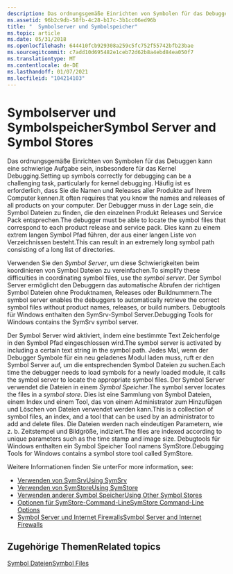 ```yaml
---
description: Das ordnungsgemäße Einrichten von Symbolen für das Debuggen kann eine schwierige Aufgabe sein, insbesondere für das Kernel Debugging.
ms.assetid: 96b2c9db-58fb-4c28-b17c-3b1cc06ed96b
title: "  Symbolserver und Symbolspeicher"
ms.topic: article
ms.date: 05/31/2018
ms.openlocfilehash: 644410fcb929308a259c5fc752f55742bfb23bae
ms.sourcegitcommit: c7add10d695482e1ceb72d62b8a4ebd84ea050f7
ms.translationtype: MT
ms.contentlocale: de-DE
ms.lasthandoff: 01/07/2021
ms.locfileid: "104214103"
---
```

# <a name="symbol-server-and-symbol-stores"></a><span data-ttu-id="87f65-103">  Symbolserver und Symbolspeicher</span><span class="sxs-lookup"><span data-stu-id="87f65-103">Symbol Server and Symbol Stores</span></span>

<span data-ttu-id="87f65-104">Das ordnungsgemäße Einrichten von Symbolen für das Debuggen kann eine schwierige Aufgabe sein, insbesondere für das Kernel Debugging.</span><span class="sxs-lookup"><span data-stu-id="87f65-104">Setting up symbols correctly for debugging can be a challenging task, particularly for kernel debugging.</span></span> <span data-ttu-id="87f65-105">Häufig ist es erforderlich, dass Sie die Namen und Releases aller Produkte auf Ihrem Computer kennen.</span><span class="sxs-lookup"><span data-stu-id="87f65-105">It often requires that you know the names and releases of all products on your computer.</span></span> <span data-ttu-id="87f65-106">Der Debugger muss in der Lage sein, die Symbol Dateien zu finden, die den einzelnen Produkt Releases und Service Pack entsprechen.</span><span class="sxs-lookup"><span data-stu-id="87f65-106">The debugger must be able to locate the symbol files that correspond to each product release and service pack.</span></span> <span data-ttu-id="87f65-107">Dies kann zu einem extrem langen Symbol Pfad führen, der aus einer langen Liste von Verzeichnissen besteht.</span><span class="sxs-lookup"><span data-stu-id="87f65-107">This can result in an extremely long symbol path consisting of a long list of directories.</span></span>

<span data-ttu-id="87f65-108">Verwenden Sie den *Symbol Server*, um diese Schwierigkeiten beim koordinieren von Symbol Dateien zu vereinfachen.</span><span class="sxs-lookup"><span data-stu-id="87f65-108">To simplify these difficulties in coordinating symbol files, use the *symbol server*.</span></span> <span data-ttu-id="87f65-109">Der Symbol Server ermöglicht den Debuggern das automatische Abrufen der richtigen Symbol Dateien ohne Produktnamen, Releases oder Buildnummern.</span><span class="sxs-lookup"><span data-stu-id="87f65-109">The symbol server enables the debuggers to automatically retrieve the correct symbol files without product names, releases, or build numbers.</span></span> <span data-ttu-id="87f65-110">Debugtools für Windows enthalten den SymSrv-Symbol Server.</span><span class="sxs-lookup"><span data-stu-id="87f65-110">Debugging Tools for Windows contains the SymSrv symbol server.</span></span>

<span data-ttu-id="87f65-111">Der Symbol Server wird aktiviert, indem eine bestimmte Text Zeichenfolge in den Symbol Pfad eingeschlossen wird.</span><span class="sxs-lookup"><span data-stu-id="87f65-111">The symbol server is activated by including a certain text string in the symbol path.</span></span> <span data-ttu-id="87f65-112">Jedes Mal, wenn der Debugger Symbole für ein neu geladenes Modul laden muss, ruft er den Symbol Server auf, um die entsprechenden Symbol Dateien zu suchen.</span><span class="sxs-lookup"><span data-stu-id="87f65-112">Each time the debugger needs to load symbols for a newly loaded module, it calls the symbol server to locate the appropriate symbol files.</span></span> <span data-ttu-id="87f65-113">Der Symbol Server verwendet die Dateien in einem *Symbol Speicher*.</span><span class="sxs-lookup"><span data-stu-id="87f65-113">The symbol server locates the files in a *symbol store*.</span></span> <span data-ttu-id="87f65-114">Dies ist eine Sammlung von Symbol Dateien, einem Index und einem Tool, das von einem Administrator zum Hinzufügen und Löschen von Dateien verwendet werden kann.</span><span class="sxs-lookup"><span data-stu-id="87f65-114">This is a collection of symbol files, an index, and a tool that can be used by an administrator to add and delete files.</span></span> <span data-ttu-id="87f65-115">Die Dateien werden nach eindeutigen Parametern, wie z. b. Zeitstempel und Bildgröße, indiziert.</span><span class="sxs-lookup"><span data-stu-id="87f65-115">The files are indexed according to unique parameters such as the time stamp and image size.</span></span> <span data-ttu-id="87f65-116">Debugtools für Windows enthalten ein Symbol Speicher Tool namens SymStore.</span><span class="sxs-lookup"><span data-stu-id="87f65-116">Debugging Tools for Windows contains a symbol store tool called SymStore.</span></span>

<span data-ttu-id="87f65-117">Weitere Informationen finden Sie unter</span><span class="sxs-lookup"><span data-stu-id="87f65-117">For more information, see:</span></span>

-   [<span data-ttu-id="87f65-118">Verwenden von SymSrv</span><span class="sxs-lookup"><span data-stu-id="87f65-118">Using SymSrv</span></span>](using-symsrv.md)
-   [<span data-ttu-id="87f65-119">Verwenden von SymStore</span><span class="sxs-lookup"><span data-stu-id="87f65-119">Using SymStore</span></span>](using-symstore.md)
-   [<span data-ttu-id="87f65-120">Verwenden anderer Symbol Speicher</span><span class="sxs-lookup"><span data-stu-id="87f65-120">Using Other Symbol Stores</span></span>](using-other-symbol-stores.md)
-   [<span data-ttu-id="87f65-121">Optionen für SymStore-Command-Line</span><span class="sxs-lookup"><span data-stu-id="87f65-121">SymStore Command-Line Options</span></span>](symstore-command-line-options.md)
-   [<span data-ttu-id="87f65-122">Symbol Server und Internet Firewalls</span><span class="sxs-lookup"><span data-stu-id="87f65-122">Symbol Server and Internet Firewalls</span></span>](symbol-servers-and-internet-firewalls.md)

## <a name="related-topics"></a><span data-ttu-id="87f65-123">Zugehörige Themen</span><span class="sxs-lookup"><span data-stu-id="87f65-123">Related topics</span></span>

<dl> <dt>

[<span data-ttu-id="87f65-124">Symbol Dateien</span><span class="sxs-lookup"><span data-stu-id="87f65-124">Symbol Files</span></span>](symbol-files.md)
</dt> </dl>

 

 




